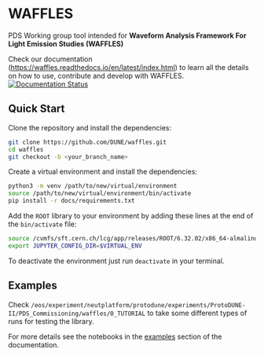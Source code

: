 # WAFFLES
PDS Working group tool intended for **Waveform Analysis Framework For Light Emission Studies (WAFFLES)**

Check our documentation (https://waffles.readthedocs.io/en/latest/index.html) to learn all the details on how to use, contribute and develop with WAFFLES. [![Documentation Status](https://readthedocs.org/projects/waffles/badge/?version=latest)](https://waffles.readthedocs.io/en/latest/?badge=latest)


## Quick Start

Clone the repository and install the dependencies:

```bash
git clone https://github.com/DUNE/waffles.git 
cd waffles
git checkout -b <your_branch_name>
```

Create a virtual environment and install the dependencies:

```bash
python3 -m venv /path/to/new/virtual/environment
source /path/to/new/virtual/environment/bin/activate
pip install -r docs/requirements.txt
```

Add the `ROOT` library to your environment by adding these lines at the end of the `bin/activate` file:

```bash
source /cvmfs/sft.cern.ch/lcg/app/releases/ROOT/6.32.02/x86_64-almalinux9.4-gcc114-opt/bin/thisroot.sh
export JUPYTER_CONFIG_DIR=$VIRTUAL_ENV
```

To deactivate the environment just run `deactivate` in your terminal.

## Examples

Check `/eos/experiment/neutplatform/protodune/experiments/ProtoDUNE-II/PDS_Commissioning/waffles/0_TUTORIAL` to take some different types of runs for testing the library.

For more details see the notebooks in the [examples](https://waffles.readthedocs.io/en/latest/examples/4_Examples.html) section of the documentation.
